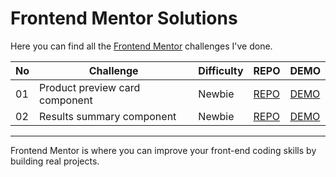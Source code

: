 # Frontend Mentor Solutions
Here you can find all the [Frontend Mentor](https://www.frontendmentor.io/) challenges I've done.

| No  | Challenge                         | Difficulty | REPO                                                                                                          | DEMO                                                                                                |
| --- | --------------------------------- | ---------- | ------------------------------------------------------------------------------------------------------------- | --------------------------------------------------------------------------------------------------- |
| 01  | Product preview card component    | Newbie     | [REPO](https://github.com/Erin-Liuu/FM-challenge/tree/main/01-product-preview-card-component)   | [DEMO](https://erin-liuu.github.io/FM-challenge/01-product-preview-card-component/)  |
| 02  | Results summary component    | Newbie     | [REPO](https://github.com/Erin-Liuu/FM-challenge/tree/main/02-results-summary-component)   | [DEMO](https://erin-liuu.github.io/FM-challenge/02-results-summary-component/)  |

-----------------------------

Frontend Mentor is where you can improve your front-end coding skills by building real projects.